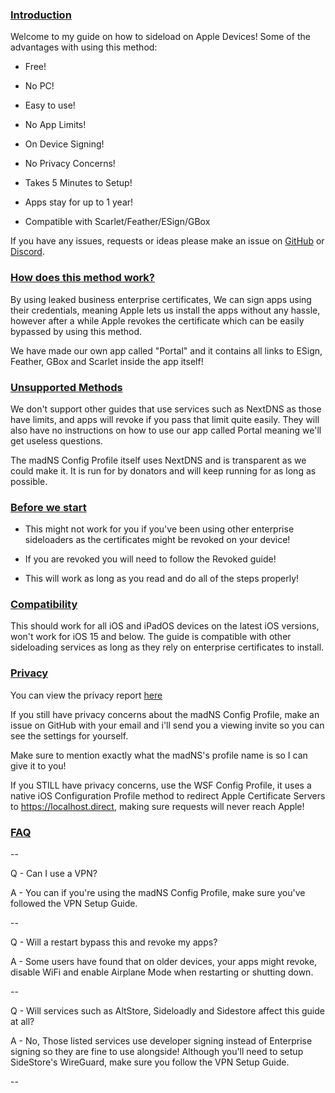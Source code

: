 ### [Introduction](accent://)

Welcome to my guide on how to sideload on Apple Devices!
Some of the advantages with using this method:

- Free!

- No PC!

- Easy to use!

- No App Limits!

- On Device Signing!

- No Privacy Concerns!

- Takes 5 Minutes to Setup!

- Apps stay for up to 1 year!

- Compatible with Scarlet/Feather/ESign/GBox

If you have any issues, requests or ideas please make an issue on [GitHub](https://github.com/WhySooooFurious/Ultimate-Sideloading-Guide) or [Discord](https://discord.gg/wsf).

### [How does this method work?](accent://)

By using leaked business enterprise certificates, We can sign apps using their credentials, meaning Apple lets us install the apps without any hassle, however after a while Apple revokes the certificate which can be easily bypassed by using this method.

We have made our own app called "Portal" and it contains all links to ESign, Feather, GBox and Scarlet inside the app itself!

### [Unsupported Methods](accent://)

We don't support other guides that use services such as NextDNS as those have limits, and apps will revoke if you pass that limit quite easily. They will also have no instructions on how to use our app called Portal meaning we'll get useless questions.

The madNS Config Profile itself uses NextDNS and is transparent as we could make it. It is run for by donators and will keep running for as long as possible.

### [Before we start](accent://)

- This might not work for you if you've been using other enterprise sideloaders as the certificates might be revoked on your device!

- If you are revoked you will need to follow the Revoked guide!

- This will work as long as you read and do all of the steps properly!

### [Compatibility](accent://)

This should work for all iOS and iPadOS devices on the latest iOS versions, won't work for iOS 15 and below. The guide is compatible with other sideloading services as long as they rely on enterprise certificates to install.

### [Privacy](accent://)

You can view the privacy report [here](https://nch.pl/s/rKBAY59pNcX5bpJ/download?path=%2F&files=maDNS%20Config%20Profile%20Privacy%20Report.pdf&downloadStartSecret=5en4k2r6yuv)

If you still have privacy concerns about the madNS Config Profile, make an issue on GitHub with your email and i'll send you a viewing invite so you can see the settings for yourself.

Make sure to mention exactly what the madNS's profile name is so I can give it to you!

If you STILL have privacy concerns, use the WSF Config Profile, it uses a native iOS Configuration Profile method to redirect Apple Certificate Servers to https://localhost.direct, making sure requests will never reach Apple!

### [FAQ](accent://)

--

Q - Can I use a VPN?

A - You can if you're using the madNS Config Profile, make sure you've followed the VPN Setup Guide.

--

Q - Will a restart bypass this and revoke my apps?

A - Some users have found that on older devices, your apps might revoke, disable WiFi and enable Airplane Mode when restarting or shutting down.

--

Q - Will services such as AltStore, Sideloadly and Sidestore affect this guide at all?

A - No, Those listed services use developer signing instead of Enterprise signing so they are fine to use alongside! Although you'll need to setup SideStore's WireGuard, make sure you follow the VPN Setup Guide.

--
